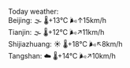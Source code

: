 Today weather:  
Beijing: 🌫  🌡️+13°C 🌬️↑15km/h  
Tianjin: 🌫  🌡️+12°C 🌬️↗11km/h  
Shijiazhuang: ☀️   🌡️+18°C 🌬️↖8km/h  
Tangshan: ☁️   🌡️+14°C 🌬️↗10km/h  
